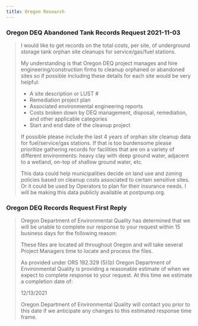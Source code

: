 ```yaml
---
title: Oregon Research
---
```


### Oregon DEQ Abandoned Tank Records Request 2021-11-03

> I would like to get records on the total costs, per site, of underground storage tank orphan site cleanups for service/gas/fuel stations.
> 
> My understanding is that Oregon DEQ project manages and hire engineering/construction firms to cleanup orphaned or abandoned sites so if possible including these details for each site would be very helpful:
> 
> - A site description or LUST #
> - Remediation project plan
> - Associated environmental engineering reports
> - Costs broken down by DEQ management, disposal, remediation, and other applicable categories
> - Start and end date of the cleanup project
> 
> If possible please include the last 4 years of orphan site cleanup data for fuel/service/gas stations. If that is too burdensome please prioritize gathering records for facilities that are on a variety of different environments: heavy clay with deep ground water, adjacent to a wetland, on-top of shallow ground water, etc. 
> 
> This data could help municipalities decide on land use and zoning policies based on cleanup costs associated to certain sensitive sites. Or it could be used by Operators to plan for their insurance needs. I will be making this data publicly available at postpump.org.

### Oregon DEQ Records Request First Reply

> Oregon Department of Environmental Quality has determined that we will be unable to complete our response to your request within 15 business days for the following reason:
>  
> These files are located all throughout Oregon and will take several Project Managers time to locate and process the files. 
>  
> As provided under ORS 192.329 (5)(b) Oregon Department of Environmental Quality is providing a reasonable estimate of when we expect to complete response to your request. At this time we estimate a completion date of:
> 
> 12/13/2021
> 
> Oregon Department of Environmental Quality will contact you prior to this date if we anticipate any changes to this estimated response time frame.
